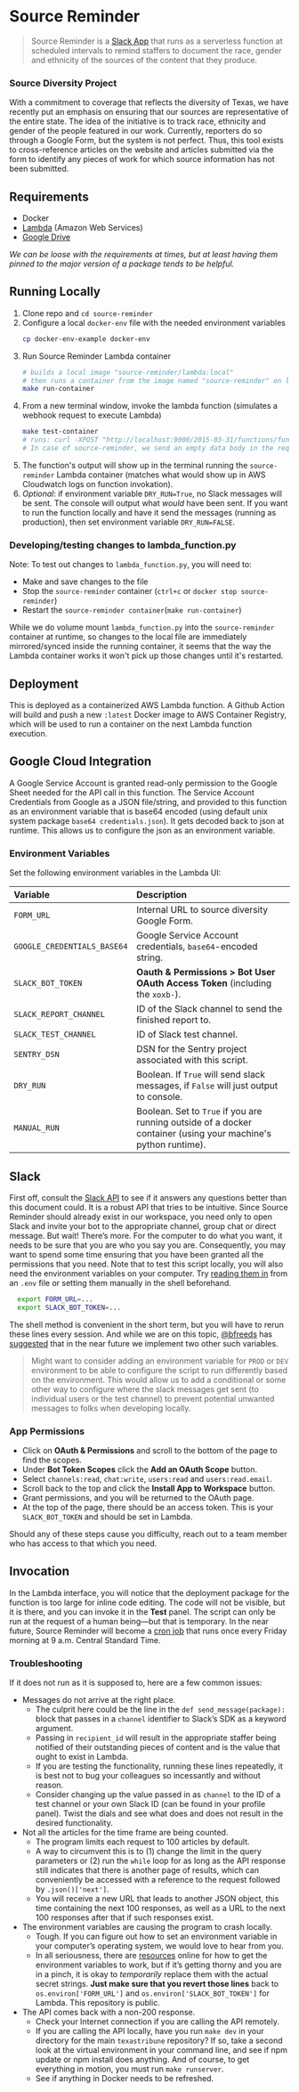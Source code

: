 # Source Reminder

> Source Reminder is a [Slack App](https://medium.com/glasswall-engineering/how-to-create-a-slack-bot-using-aws-lambda-in-1-hour-1dbc1b6f021c) that runs as a serverless function at scheduled intervals to remind staffers to document the race, gender and ethnicity of the sources of the content that they produce.
### Source Diversity Project
With a commitment to coverage that reflects the diversity of Texas, we have recently put an emphasis on ensuring
that our sources are representative of the entire state. The idea of the initiative is to track race, ethnicity and gender of the people featured in our work.
Currently, reporters do so through a Google Form, but the system is not perfect.
Thus, this tool exists to cross-reference articles on the website and articles submitted via the form to
identify any pieces of work for which source information has not been submitted.

## Requirements
* Docker
* [Lambda](https://aws.amazon.com/free/?all-free-tier.sort-by=item.additionalFields.SortRank&all-free-tier.sort-order=asc&awsf.Free%20Tier%20Types=tier%23always-free) (Amazon Web Services)
* [Google Drive](https://www.google.com/drive/)

_We can be loose with the requirements at times, but at least having them pinned to the major version of a package tends to be helpful._
## Running Locally
1. Clone repo and `cd source-reminder`
2. Configure a local `docker-env` file with the needed environment variables
    ```sh
    cp docker-env-example docker-env
    ```
3. Run Source Reminder Lambda container
    ```sh
    # builds a local image "source-reminder/lambda:local"
    # then runs a container from the image named "source-reminder" on localhost:9000
    make run-container
    ```
4. From a new terminal window, invoke the lambda function (simulates a webhook request to execute Lambda)
    ```sh
    make test-container
    # runs: curl -XPOST "http://localhost:9000/2015-03-31/functions/functioninvocations" -d '{}'
    # In case of source-reminder, we send an empty data body in the request to invoke the function ("-d '{}'"), but for other lambda functions, like hoedown-helper, this data body can be configured to test different invokation scenarios.
    ```
5. The function's output will show up in the terminal running the `source-reminder` Lambda container (matches what would show up in AWS Cloudwatch logs on function invokation).
6. _Optional_:  if environment variable `DRY_RUN=True`, no Slack messages will be sent.  The console will output what _would_ have been sent.  If you want to run the function locally and have it send the messages (running as production), then set environment variable `DRY_RUN=FALSE`.
### Developing/testing changes to lambda_function.py
Note:  To test out changes to `lambda_function.py`, you will need to:
- Make and save changes to the file
- Stop the `source-reminder` container (`ctrl+c` or `docker stop source-reminder`)
- Restart the `source-reminder container`(`make run-container`)

While we do volume mount `lambda_function.py` into the `source-reminder` container at runtime, so changes to the local file are immediately mirrored/synced inside the running container, it seems that the way the Lambda container works it won't pick up those changes until it's restarted.
## Deployment

This is deployed as a containerized AWS Lambda function.  A Github Action will build and push a new `:latest` Docker image to AWS Container Registry, which will be used to run a container on the next Lambda function execution.

## Google Cloud Integration
A Google Service Account is granted read-only permission to the Google Sheet needed for the API call in this function.  The Service Account Credentials from Google as a JSON file/string, and provided to this function as an environment variable that is base64 encoded (using default unix system package `base64 credentials.json`).  It gets decoded back to json at runtime.  This allows us to configure the json as an environment variable.

### Environment Variables
Set the following environment variables in the Lambda UI:

| Variable            | Description                                           |
| :------------------ | :---------------------------------------------------- |
| `FORM_URL`          | Internal URL to source diversity Google Form.                   |
| `GOOGLE_CREDENTIALS_BASE64`   | Google Service Account credentials, `base64`-encoded string. |
| `SLACK_BOT_TOKEN`   | **Oauth & Permissions > Bot User OAuth Access Token** (including the `xoxb-`). |
| `SLACK_REPORT_CHANNEL`   | ID of the Slack channel to send the finished report to. |
| `SLACK_TEST_CHANNEL`   | ID of Slack test channel. |
| `SENTRY_DSN`        | DSN for the Sentry project associated with this script. |
| `DRY_RUN`   | Boolean. If `True` will send slack messages, if `False` will just output to console. |
| `MANUAL_RUN`   | Boolean.  Set to `True` if you are running outside of a docker container (using your machine's python runtime). |

## Slack
First off, consult the [Slack API](https://api.slack.com/) to see if it answers any questions better than this document could.
It is a robust API that tries to be intuitive. Since Source Reminder should already exist in our workspace, you need only to open Slack and invite your bot to the appropriate channel, group chat or direct message.
But wait! There&rsquo;s more. For the computer to do what you want, it needs to be sure that you are who you say you are. Consequently, you may want to spend some time ensuring that you have been granted all the permissions that you need.
Note that to test this script locally, you will also need the environment variables on your computer. Try [reading them in](https://stackoverflow.com/questions/40216311/reading-in-environment-variables-from-an-environment-file) from an `.env` file or setting them manually in the shell beforehand.
```sh
  export FORM_URL=...
  export SLACK_BOT_TOKEN=...
```
The shell method is convenient in the short term, but you will have to rerun these lines every session.
And while we are on this topic, [@bfreeds](https://github.com/bfreeds) has [suggested](https://github.com/texastribune/tacobots/pull/7#discussion_r674945099) that in the near future we implement two other such variables.
> Might want to consider adding an environment variable for `PROD` or `DEV` environment to be able to configure the script to run differently based on the environment. This would allow us to add a conditional or some other way to configure where the slack messages get sent (to individual users or the test channel) to prevent potential unwanted messages to folks when developing locally.

### App Permissions
- Click on **OAuth & Permissions** and scroll to the bottom of the page to find the scopes. 
- Under **Bot Token Scopes** click the **Add an  OAuth Scope** button. 
- Select `channels:read`, `chat:write`, `users:read` and `users:read.email`.
- Scroll back to the top and click the **Install App to Workspace** button. 
- Grant permissions, and you will be returned to the OAuth page. 
- At the top of the page, there should be an access token. This is your `SLACK_BOT_TOKEN` and should be set in Lambda. 

Should any of these steps cause you difficulty, reach out to a team member who has access to that which you need.
## Invocation

In the Lambda interface, you will notice that the deployment package for the function is too large for inline code editing.
The code will not be visible, but it is there, and you can invoke it in the **Test** panel.
The script can only be run at the request of a human being&mdash;but that is temporary.
In the near future, Source Reminder will become a [cron job](https://www.freecodecamp.org/news/using-lambda-functions-as-cronjobs/) that runs once every Friday morning at 9 a.m. Central Standard Time.

### Troubleshooting

If it does not run as it is supposed to, here are a few common issues:
- Messages do not arrive at the right place.
    - The culprit here could be the line in the `def send_message(package):` block that passes in a `channel` identifier to Slack&rsquo;s SDK as a keyword argument.
    -  Passing in `recipient_id` will result in the appropriate staffer being notified of their outstanding pieces of content and is the value that ought to exist in Lambda.
    -  If you are testing the functionality, running these lines repeatedly, it is best not to bug your colleagues so incessantly and without reason.
    -   Consider changing up the value passed in as `channel` to the ID of a test channel or your own Slack ID (can be found in your profile panel). Twist the dials and see what does and does not result in the desired functionality.
- Not all the articles for the time frame are being counted.
    - The program limits each request to 100 articles by default.
    - A way to circumvent this is to (1) change the limit in the query parameters or (2) run the `while` loop for as long as the API response still indicates that there is another page of results, which can conveniently be accessed with a reference to the request followed by `.json()['next']`.
    - You will receive a new URL that leads to another JSON object, this time containing the next 100 responses, as well as a URL to the next 100 responses after that if such responses exist.
- The environment variables are causing the program to crash locally.
    - Tough. If you can figure out how to set an environment variable in your computer&rsquo;s operating system, we would love to hear from you.
    - In all seriousness, there are [resources](https://www.twilio.com/blog/environment-variables-python) online for how to get the environment variables to work, but if it&rsquo;s getting thorny and you are in a pinch, it is okay to _temporarily_ replace them with the actual secret strings. **Just make sure that you revert those lines** back to `os.environ['FORM_URL']` and `os.environ['SLACK_BOT_TOKEN']` for Lambda. This repository is public.
- The API comes back with a non-200 response.
    - Check your Internet connection if you are calling the API remotely.
    - If you are calling the API locally, have you run `make dev` in your directory for the main `texastribune` repository? If so, take a second look at the virtual environment in your command line, and see if npm update or npm install does anything. And of course, to get everything in motion, you must run `make runserver`.
    - See if anything in Docker needs to be refreshed.